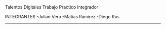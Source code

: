 Talentos Digitales
Trabajo Practico Integrador

INTEGRANTES
-Julian Vera
-Matias Ramirez
-Diego Rus

--------------------------------
